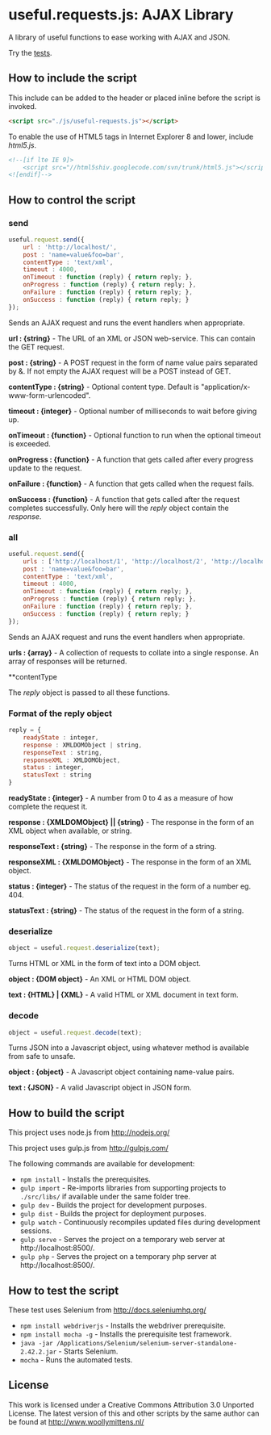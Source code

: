 # useful.requests.js: AJAX Library

A library of useful functions to ease working with AJAX and JSON.

Try the <a href="http://www.woollymittens.nl/default.php?url=useful-requests">tests</a>.

## How to include the script

This include can be added to the header or placed inline before the script is invoked.

```html
<script src="./js/useful-requests.js"></script>
```

To enable the use of HTML5 tags in Internet Explorer 8 and lower, include *html5.js*.

```html
<!--[if lte IE 9]>
	<script src="//html5shiv.googlecode.com/svn/trunk/html5.js"></script>
<![endif]-->
```

## How to control the script

### send

```javascript
useful.request.send({
	url : 'http://localhost/',
	post : 'name=value&foo=bar',
	contentType : 'text/xml',
	timeout : 4000,
	onTimeout : function (reply) { return reply; },
	onProgress : function (reply) { return reply; },
	onFailure : function (reply) { return reply; },
	onSuccess : function (reply) { return reply; }
});
```

Sends an AJAX request and runs the event handlers when appropriate.

**url : {string}** - The URL of an XML or JSON web-service. This can contain the GET request.

**post : {string}** - A POST request in the form of name value pairs separated by &. If not empty the AJAX request will be a POST instead of GET.

**contentType : {string}** - Optional content type. Default is "application/x-www-form-urlencoded".

**timeout : {integer}** - Optional number of milliseconds to wait before giving up.

**onTimeout : {function}** - Optional function to run when the optional timeout is exceeded.

**onProgress : {function}** - A function that gets called after every progress update to the request.

**onFailure : {function}** - A function that gets called when the request fails.

**onSuccess : {function}** - A function that gets called after the request completes successfully. Only here will the *reply* object contain the *response*.


### all

```javascript
useful.request.send({
	urls : ['http://localhost/1', 'http://localhost/2', 'http://localhost/3'],
	post : 'name=value&foo=bar',
	contentType : 'text/xml',
	timeout : 4000,
	onTimeout : function (reply) { return reply; },
	onProgress : function (reply) { return reply; },
	onFailure : function (reply) { return reply; },
	onSuccess : function (reply) { return reply; }
});
```

Sends an AJAX request and runs the event handlers when appropriate.

**urls : {array}** - A collection of requests to collate into a single response. An array of responses will be returned.

**contentType

The *reply* object is passed to all these functions.

### Format of the reply object

```javascript
reply = {
	readyState : integer,
	response : XMLDOMObject | string,
	responseText : string,
	responseXML : XMLDOMObject,
	status : integer,
	statusText : string
}
```

**readyState : {integer}** - A number from 0 to 4 as a measure of how complete the request it.

**response : {XMLDOMObject} || {string}** - The response in the form of an XML object when available, or string.

**responseText : {string}** - The response in the form of a string.

**responseXML : {XMLDOMObject}** - The response in the form of an XML object.

**status : {integer}** - The status of the request in the form of a number eg. 404.

**statusText : {string}** - The status of the request in the form of a string.

### deserialize

```javascript
object = useful.request.deserialize(text);
```

Turns HTML or XML in the form of text into a DOM object.

**object : {DOM object}** - An XML or HTML DOM object.

**text : {HTML} | {XML}** - A valid HTML or XML document in text form.

### decode

```javascript
object = useful.request.decode(text);
```

Turns JSON into a Javascript object, using whatever method is available from safe to unsafe.

**object : {object}** - A Javascript object containing name-value pairs.

**text : {JSON}** - A valid Javascript object in JSON form.

## How to build the script

This project uses node.js from http://nodejs.org/

This project uses gulp.js from http://gulpjs.com/

The following commands are available for development:
+ `npm install` - Installs the prerequisites.
+ `gulp import` - Re-imports libraries from supporting projects to `./src/libs/` if available under the same folder tree.
+ `gulp dev` - Builds the project for development purposes.
+ `gulp dist` - Builds the project for deployment purposes.
+ `gulp watch` - Continuously recompiles updated files during development sessions.
+ `gulp serve` - Serves the project on a temporary web server at http://localhost:8500/.
+ `gulp php` - Serves the project on a temporary php server at http://localhost:8500/.

## How to test the script

These test uses Selenium from http://docs.seleniumhq.org/

+ `npm install webdriverjs` - Installs the webdriver prerequisite.
+ `npm install mocha -g` - Installs the prerequisite test framework.
+ `java -jar /Applications/Selenium/selenium-server-standalone-2.42.2.jar` - Starts Selenium.
+ `mocha` - Runs the automated tests.

## License

This work is licensed under a Creative Commons Attribution 3.0 Unported License. The latest version of this and other scripts by the same author can be found at http://www.woollymittens.nl/
